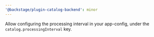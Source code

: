 ```yaml
---
'@backstage/plugin-catalog-backend': minor
---
```


Allow configuring the processing interval in your app-config, under the `catalog.processingInterval` key.
